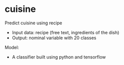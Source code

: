 # cuisine
Predict cuisine using recipe

 - Input data: recipe (free text, ingredients of the dish)
 - Output: nominal variable with 20 classes 


Model:
 - A classifier built using python and tensorflow
